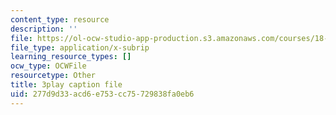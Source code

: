 ```yaml
---
content_type: resource
description: ''
file: https://ol-ocw-studio-app-production.s3.amazonaws.com/courses/18-01sc-single-variable-calculus-fall-2010/277d9d33acd6e753cc75729838fa0eb6_-MI0b4h3rS0.srt
file_type: application/x-subrip
learning_resource_types: []
ocw_type: OCWFile
resourcetype: Other
title: 3play caption file
uid: 277d9d33-acd6-e753-cc75-729838fa0eb6
---
```

